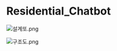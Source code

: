 # Residential_Chatbot

![설계또.png](https://s3-us-west-2.amazonaws.com/secure.notion-static.com/cc3c0a9f-ad30-4990-9d89-e8cbba08ad33/설계또.png)

![구조도.png](https://s3-us-west-2.amazonaws.com/secure.notion-static.com/bc174122-8065-42bb-a9c3-1bfc122f7f07/구조도.png)

